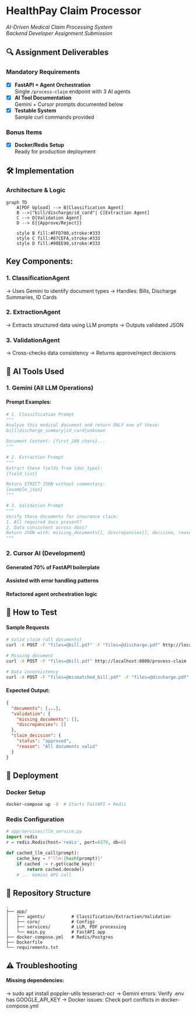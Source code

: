 # HealthPay Claim Processor
*AI-Driven Medical Claim Processing System*  
*Backend Developer Assignment Submission*

## 🔍 Assignment Deliverables
### Mandatory Requirements
- [x] **FastAPI + Agent Orchestration**  
  Single `/process-claim` endpoint with 3 AI agents  
- [x] **AI Tool Documentation**  
  Gemini + Cursor prompts documented below  
- [x] **Testable System**  
  Sample curl commands provided  

### Bonus Items
- [x] **Docker/Redis Setup**  
  Ready for production deployment

## 🛠️ Implementation
### Architecture & Logic
```mermaid
graph TD
    A[PDF Upload] --> B[Classification Agent]
    B -->|"bill/discharge/id_card"| C[Extraction Agent]
    C --> D[Validation Agent]
    D --> E{{Approve/Reject}}
    
    style B fill:#FFD700,stroke:#333
    style C fill:#87CEFA,stroke:#333
    style D fill:#90EE90,stroke:#333
```

## Key Components:
### 1. ClassificationAgent
-> Uses Gemini to identify document types
-> Handles: Bills, Discharge Summaries, ID Cards

### 2. ExtractionAgent
-> Extracts structured data using LLM prompts
-> Outputs validated JSON

### 3. ValidationAgent
-> Cross-checks data consistency
-> Returns approve/reject decisions

## 🤖 AI Tools Used
### 1. Gemini (All LLM Operations)
#### Prompt Examples:
```python
# 1. Classification Prompt
"""
Analyze this medical document and return ONLY one of these: 
bill|discharge_summary|id_card|unknown

Document Content: {first_200_chars}...
"""

# 2. Extraction Prompt
"""
Extract these fields from {doc_type}:
{field_list} 

Return STRICT JSON without commentary:
{example_json}
"""

# 3. Validation Prompt
"""
Verify these documents for insurance claim:
1. All required docs present? 
2. Data consistent across docs?
Return JSON with: missing_documents[], discrepancies[], decision, reason
"""
```

### 2. Cursor AI (Development)
#### Generated 70% of FastAPI boilerplate
#### Assisted with error handling patterns
#### Refactored agent orchestration logic

## 🧪 How to Test
#### Sample Requests
```bash
# Valid claim (all documents)
curl -X POST -F "files=@bill.pdf" -F "files=@discharge.pdf" http://localhost:8000/process-claim

# Missing document
curl -X POST -F "files=@bill.pdf" http://localhost:8000/process-claim

# Data inconsistency
curl -X POST -F "files=@mismatched_bill.pdf" -F "files=@discharge.pdf" http://localhost:8000/process-claim
```

#### Expected Output:
```json
{
  "documents": [...],
  "validation": {
    "missing_documents": [],
    "discrepancies": []
  },
  "claim_decision": {
    "status": "approved",
    "reason": "All documents valid"
  }
}
```

## 🚀 Deployment
### Docker Setup
```bash
docker-compose up -d  # Starts FastAPI + Redis
```

### Redis Configuration
```python
# app/services/llm_service.py
import redis
r = redis.Redis(host='redis', port=6379, db=0)

def cached_llm_call(prompt):
    cache_key = f"llm:{hash(prompt)}"
    if cached := r.get(cache_key):
        return cached.decode()
    # ... Gemini API call
```

## 📂 Repository Structure
```
.
├── app/
│   ├── agents/          # Classification/Extraction/Validation
│   ├── core/            # Configs
│   ├── services/        # LLM, PDF processing
│   └── main.py          # FastAPI app
├── docker-compose.yml   # Redis/Postgres
├── Dockerfile
└── requirements.txt
```

## ⚠️ Troubleshooting
#### Missing dependencies:
-> sudo apt install poppler-utils tesseract-ocr
-> Gemini errors: Verify .env has GOOGLE_API_KEY
-> Docker issues: Check port conflicts in docker-compose.yml
